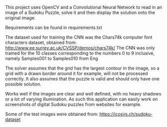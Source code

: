 This project uses OpenCV and a Convolutional Neural Network to read in an image of a Sudoku Puzzle, solve it and then display the solution 
onto the original image.

Requirements can be found in requirements.txt

The dataset used for training the CNN was the Chars74k computer font characters dataset, obtained from: http://www.ee.surrey.ac.uk/CVSSP/demos/chars74k/
The CNN was only trained for the 10 classes corresponding to the numbers 0 to 9 inclusive, namely Samples001 to Samples010 from Eng


The solver assumes that the grid has the largest contour in the image, so a grid with a drawn border around it for example, will not be processed correctly.
It also assumes that the puzzle is valid and should only have one possible solution.

Works well if the images are clear and well defined, with no heavy shadows or a lot of varying illumination. As such this application can easily work on screenshots of digital Sudoku puzzles from websites for example.


Some of the test images were obtained from: https://icosys.ch/sudoku-dataset
